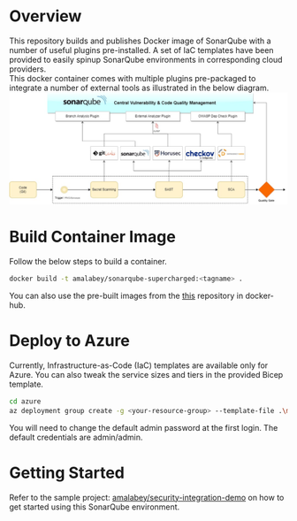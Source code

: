 # Overview
This repository builds and publishes Docker image of SonarQube with a number of useful plugins pre-installed. A set of IaC templates have been provided to easily spinup SonarQube environments in corresponding cloud providers.  
This docker container comes with multiple plugins pre-packaged to integrate a number of external tools as illustrated in the below diagram.  
![Architecture](docs/Architecture.jpg)

# Build Container Image
Follow the below steps to build a container.
```sh
docker build -t amalabey/sonarqube-supercharged:<tagname> .
```
You can also use the pre-built images from the [this](https://hub.docker.com/repository/docker/amalabey/sonarqube-supercharged) repository in docker-hub.  
# Deploy to Azure
Currently, Infrastructure-as-Code (IaC) templates are available only for Azure. You can also tweak the service sizes and tiers in the provided Bicep template.
```sh
cd azure
az deployment group create -g <your-resource-group> --template-file .\main.bicep  --parameters dbAdminPassword=<your-db-password> solutionName=sonarqube-sc envPrefix=prod
```
You will need to change the default admin password at the first login. The default credentials are admin/admin.

# Getting Started
Refer to the sample project: [amalabey/security-integration-demo](https://github.com/amalabey/security-integration-demo/) on how to get started using this SonarQube environment.